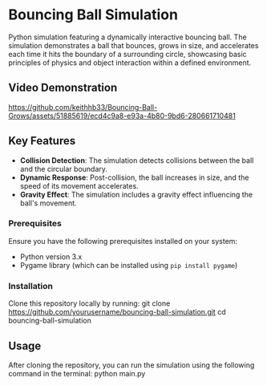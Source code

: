 # Bouncing Ball Simulation

Python simulation featuring a dynamically interactive bouncing ball. The simulation demonstrates a ball that bounces, grows in size, and accelerates each time it hits the boundary of a surrounding circle, showcasing basic principles of physics and object interaction within a defined environment.

## Video Demonstration

https://github.com/keithhb33/Bouncing-Ball-Grows/assets/51885619/ecd4c9a8-e93a-4b80-9bd6-280661710481

## Key Features

- **Collision Detection**: The simulation detects collisions between the ball and the circular boundary.
- **Dynamic Response**: Post-collision, the ball increases in size, and the speed of its movement accelerates.
- **Gravity Effect**: The simulation includes a gravity effect influencing the ball's movement.

### Prerequisites

Ensure you have the following prerequisites installed on your system:
- Python version 3.x
- Pygame library (which can be installed using `pip install pygame`)

### Installation
Clone this repository locally by running:
git clone https://github.com/yourusername/bouncing-ball-simulation.git
cd bouncing-ball-simulation

## Usage
After cloning the repository, you can run the simulation using the following command in the terminal:
python main.py




